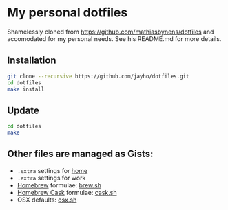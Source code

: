 # My personal dotfiles
Shamelessly cloned from https://github.com/mathiasbynens/dotfiles and accomodated for my personal needs. See his README.md for more details.
## Installation
```bash
git clone --recursive https://github.com/jayho/dotfiles.git
cd dotfiles
make install
```
## Update
```bash
cd dotfiles
make
```
## Other files are managed as Gists:
* `.extra` settings for [home](https://gist.github.com/jayho/c5776133b6f91734bd9c)
* `.extra` settings for work
* [Homebrew](http://brew.sh/) formulae: [brew.sh](https://gist.github.com/jayho/b1214f1e55f5034e96b5)
* [Homebrew Cask](https://github.com/phinze/homebrew-cask) formulae: [cask.sh](https://gist.github.com/jayho/9b9460b9bef11df1dc12)
* OSX defaults: [osx.sh](https://gist.github.com/jayho/3629ca4a37081237a24f)
